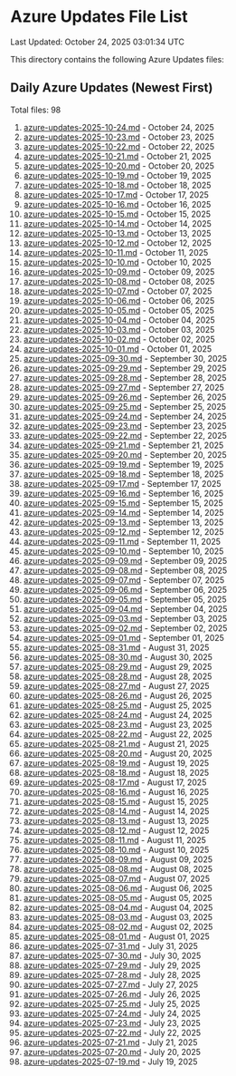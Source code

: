 # Azure Updates File List

Last Updated: October 24, 2025 03:01:34 UTC

This directory contains the following Azure Updates files:

## Daily Azure Updates (Newest First)

Total files: 98

1. [azure-updates-2025-10-24.md](./azure-updates-2025-10-24.md) - October 24, 2025
2. [azure-updates-2025-10-23.md](./azure-updates-2025-10-23.md) - October 23, 2025
3. [azure-updates-2025-10-22.md](./azure-updates-2025-10-22.md) - October 22, 2025
4. [azure-updates-2025-10-21.md](./azure-updates-2025-10-21.md) - October 21, 2025
5. [azure-updates-2025-10-20.md](./azure-updates-2025-10-20.md) - October 20, 2025
6. [azure-updates-2025-10-19.md](./azure-updates-2025-10-19.md) - October 19, 2025
7. [azure-updates-2025-10-18.md](./azure-updates-2025-10-18.md) - October 18, 2025
8. [azure-updates-2025-10-17.md](./azure-updates-2025-10-17.md) - October 17, 2025
9. [azure-updates-2025-10-16.md](./azure-updates-2025-10-16.md) - October 16, 2025
10. [azure-updates-2025-10-15.md](./azure-updates-2025-10-15.md) - October 15, 2025
11. [azure-updates-2025-10-14.md](./azure-updates-2025-10-14.md) - October 14, 2025
12. [azure-updates-2025-10-13.md](./azure-updates-2025-10-13.md) - October 13, 2025
13. [azure-updates-2025-10-12.md](./azure-updates-2025-10-12.md) - October 12, 2025
14. [azure-updates-2025-10-11.md](./azure-updates-2025-10-11.md) - October 11, 2025
15. [azure-updates-2025-10-10.md](./azure-updates-2025-10-10.md) - October 10, 2025
16. [azure-updates-2025-10-09.md](./azure-updates-2025-10-09.md) - October 09, 2025
17. [azure-updates-2025-10-08.md](./azure-updates-2025-10-08.md) - October 08, 2025
18. [azure-updates-2025-10-07.md](./azure-updates-2025-10-07.md) - October 07, 2025
19. [azure-updates-2025-10-06.md](./azure-updates-2025-10-06.md) - October 06, 2025
20. [azure-updates-2025-10-05.md](./azure-updates-2025-10-05.md) - October 05, 2025
21. [azure-updates-2025-10-04.md](./azure-updates-2025-10-04.md) - October 04, 2025
22. [azure-updates-2025-10-03.md](./azure-updates-2025-10-03.md) - October 03, 2025
23. [azure-updates-2025-10-02.md](./azure-updates-2025-10-02.md) - October 02, 2025
24. [azure-updates-2025-10-01.md](./azure-updates-2025-10-01.md) - October 01, 2025
25. [azure-updates-2025-09-30.md](./azure-updates-2025-09-30.md) - September 30, 2025
26. [azure-updates-2025-09-29.md](./azure-updates-2025-09-29.md) - September 29, 2025
27. [azure-updates-2025-09-28.md](./azure-updates-2025-09-28.md) - September 28, 2025
28. [azure-updates-2025-09-27.md](./azure-updates-2025-09-27.md) - September 27, 2025
29. [azure-updates-2025-09-26.md](./azure-updates-2025-09-26.md) - September 26, 2025
30. [azure-updates-2025-09-25.md](./azure-updates-2025-09-25.md) - September 25, 2025
31. [azure-updates-2025-09-24.md](./azure-updates-2025-09-24.md) - September 24, 2025
32. [azure-updates-2025-09-23.md](./azure-updates-2025-09-23.md) - September 23, 2025
33. [azure-updates-2025-09-22.md](./azure-updates-2025-09-22.md) - September 22, 2025
34. [azure-updates-2025-09-21.md](./azure-updates-2025-09-21.md) - September 21, 2025
35. [azure-updates-2025-09-20.md](./azure-updates-2025-09-20.md) - September 20, 2025
36. [azure-updates-2025-09-19.md](./azure-updates-2025-09-19.md) - September 19, 2025
37. [azure-updates-2025-09-18.md](./azure-updates-2025-09-18.md) - September 18, 2025
38. [azure-updates-2025-09-17.md](./azure-updates-2025-09-17.md) - September 17, 2025
39. [azure-updates-2025-09-16.md](./azure-updates-2025-09-16.md) - September 16, 2025
40. [azure-updates-2025-09-15.md](./azure-updates-2025-09-15.md) - September 15, 2025
41. [azure-updates-2025-09-14.md](./azure-updates-2025-09-14.md) - September 14, 2025
42. [azure-updates-2025-09-13.md](./azure-updates-2025-09-13.md) - September 13, 2025
43. [azure-updates-2025-09-12.md](./azure-updates-2025-09-12.md) - September 12, 2025
44. [azure-updates-2025-09-11.md](./azure-updates-2025-09-11.md) - September 11, 2025
45. [azure-updates-2025-09-10.md](./azure-updates-2025-09-10.md) - September 10, 2025
46. [azure-updates-2025-09-09.md](./azure-updates-2025-09-09.md) - September 09, 2025
47. [azure-updates-2025-09-08.md](./azure-updates-2025-09-08.md) - September 08, 2025
48. [azure-updates-2025-09-07.md](./azure-updates-2025-09-07.md) - September 07, 2025
49. [azure-updates-2025-09-06.md](./azure-updates-2025-09-06.md) - September 06, 2025
50. [azure-updates-2025-09-05.md](./azure-updates-2025-09-05.md) - September 05, 2025
51. [azure-updates-2025-09-04.md](./azure-updates-2025-09-04.md) - September 04, 2025
52. [azure-updates-2025-09-03.md](./azure-updates-2025-09-03.md) - September 03, 2025
53. [azure-updates-2025-09-02.md](./azure-updates-2025-09-02.md) - September 02, 2025
54. [azure-updates-2025-09-01.md](./azure-updates-2025-09-01.md) - September 01, 2025
55. [azure-updates-2025-08-31.md](./azure-updates-2025-08-31.md) - August 31, 2025
56. [azure-updates-2025-08-30.md](./azure-updates-2025-08-30.md) - August 30, 2025
57. [azure-updates-2025-08-29.md](./azure-updates-2025-08-29.md) - August 29, 2025
58. [azure-updates-2025-08-28.md](./azure-updates-2025-08-28.md) - August 28, 2025
59. [azure-updates-2025-08-27.md](./azure-updates-2025-08-27.md) - August 27, 2025
60. [azure-updates-2025-08-26.md](./azure-updates-2025-08-26.md) - August 26, 2025
61. [azure-updates-2025-08-25.md](./azure-updates-2025-08-25.md) - August 25, 2025
62. [azure-updates-2025-08-24.md](./azure-updates-2025-08-24.md) - August 24, 2025
63. [azure-updates-2025-08-23.md](./azure-updates-2025-08-23.md) - August 23, 2025
64. [azure-updates-2025-08-22.md](./azure-updates-2025-08-22.md) - August 22, 2025
65. [azure-updates-2025-08-21.md](./azure-updates-2025-08-21.md) - August 21, 2025
66. [azure-updates-2025-08-20.md](./azure-updates-2025-08-20.md) - August 20, 2025
67. [azure-updates-2025-08-19.md](./azure-updates-2025-08-19.md) - August 19, 2025
68. [azure-updates-2025-08-18.md](./azure-updates-2025-08-18.md) - August 18, 2025
69. [azure-updates-2025-08-17.md](./azure-updates-2025-08-17.md) - August 17, 2025
70. [azure-updates-2025-08-16.md](./azure-updates-2025-08-16.md) - August 16, 2025
71. [azure-updates-2025-08-15.md](./azure-updates-2025-08-15.md) - August 15, 2025
72. [azure-updates-2025-08-14.md](./azure-updates-2025-08-14.md) - August 14, 2025
73. [azure-updates-2025-08-13.md](./azure-updates-2025-08-13.md) - August 13, 2025
74. [azure-updates-2025-08-12.md](./azure-updates-2025-08-12.md) - August 12, 2025
75. [azure-updates-2025-08-11.md](./azure-updates-2025-08-11.md) - August 11, 2025
76. [azure-updates-2025-08-10.md](./azure-updates-2025-08-10.md) - August 10, 2025
77. [azure-updates-2025-08-09.md](./azure-updates-2025-08-09.md) - August 09, 2025
78. [azure-updates-2025-08-08.md](./azure-updates-2025-08-08.md) - August 08, 2025
79. [azure-updates-2025-08-07.md](./azure-updates-2025-08-07.md) - August 07, 2025
80. [azure-updates-2025-08-06.md](./azure-updates-2025-08-06.md) - August 06, 2025
81. [azure-updates-2025-08-05.md](./azure-updates-2025-08-05.md) - August 05, 2025
82. [azure-updates-2025-08-04.md](./azure-updates-2025-08-04.md) - August 04, 2025
83. [azure-updates-2025-08-03.md](./azure-updates-2025-08-03.md) - August 03, 2025
84. [azure-updates-2025-08-02.md](./azure-updates-2025-08-02.md) - August 02, 2025
85. [azure-updates-2025-08-01.md](./azure-updates-2025-08-01.md) - August 01, 2025
86. [azure-updates-2025-07-31.md](./azure-updates-2025-07-31.md) - July 31, 2025
87. [azure-updates-2025-07-30.md](./azure-updates-2025-07-30.md) - July 30, 2025
88. [azure-updates-2025-07-29.md](./azure-updates-2025-07-29.md) - July 29, 2025
89. [azure-updates-2025-07-28.md](./azure-updates-2025-07-28.md) - July 28, 2025
90. [azure-updates-2025-07-27.md](./azure-updates-2025-07-27.md) - July 27, 2025
91. [azure-updates-2025-07-26.md](./azure-updates-2025-07-26.md) - July 26, 2025
92. [azure-updates-2025-07-25.md](./azure-updates-2025-07-25.md) - July 25, 2025
93. [azure-updates-2025-07-24.md](./azure-updates-2025-07-24.md) - July 24, 2025
94. [azure-updates-2025-07-23.md](./azure-updates-2025-07-23.md) - July 23, 2025
95. [azure-updates-2025-07-22.md](./azure-updates-2025-07-22.md) - July 22, 2025
96. [azure-updates-2025-07-21.md](./azure-updates-2025-07-21.md) - July 21, 2025
97. [azure-updates-2025-07-20.md](./azure-updates-2025-07-20.md) - July 20, 2025
98. [azure-updates-2025-07-19.md](./azure-updates-2025-07-19.md) - July 19, 2025
